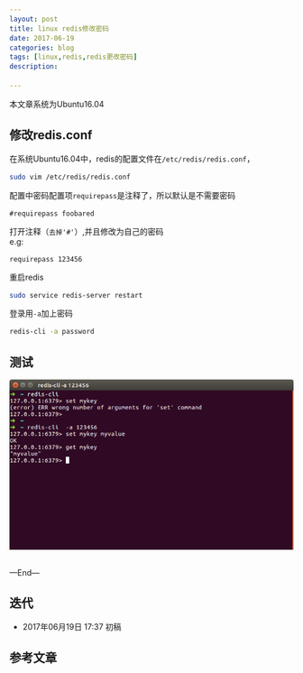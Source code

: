 ```yaml
---
layout: post
title: linux redis修改密码
date: 2017-06-19
categories: blog
tags: [linux,redis,redis更改密码]
description: 

---
```


本文章系统为Ubuntu16.04

## 修改redis.conf
在系统Ubuntu16.04中，redis的配置文件在`/etc/redis/redis.conf`，

```bash
sudo vim /etc/redis/redis.conf

```

配置中密码配置项`requirepass`是注释了，所以默认是不需要密码

```
#requirepass foobared  
```

打开注释（`去掉'#'`）,并且修改为自己的密码  
e.g:

```
requirepass 123456  
```


重启redis

```bash
sudo service redis-server restart

```


登录用`-a`加上密码
```bash
redis-cli -a password
```

## 测试

![test-after-reset-password](/source/images/linux-redis-reset-password/test_on_after_reset_password.png)


## 

—End—


## 迭代

* 2017年06月19日 17:37 初稿

## 参考文章


